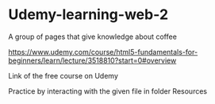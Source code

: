 # Udemy-learning-web-2
A group of pages that give knowledge about coffee

https://www.udemy.com/course/html5-fundamentals-for-beginners/learn/lecture/3518810?start=0#overview

Link of the free course on Udemy

Practice by interacting with the given file in folder Resources

